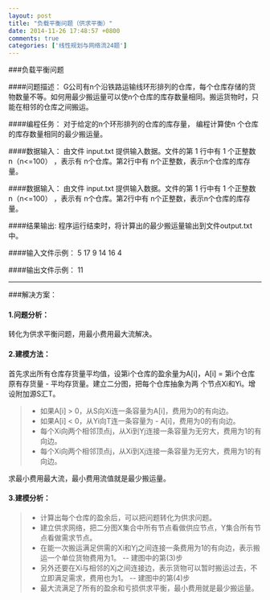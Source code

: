 ```yaml
---
layout: post
title: "负载平衡问题（供求平衡）"
date: 2014-11-26 17:48:57 +0800
comments: true
categories: ['线性规划与网络流24题']
---
```

###负载平衡问题

####问题描述： 
G公司有n个沿铁路运输线环形排列的仓库，每个仓库存储的货物数量不等。如何用最少搬运量可以使n个仓库的库存数量相同。搬运货物时，只能在相邻的仓库之间搬运。 

####编程任务： 
对于给定的n个环形排列的仓库的库存量， 编程计算使n 个仓库的库存数量相同的最少搬运量。 

####数据输入： 
由文件 input.txt 提供输入数据。文件的第 1 行中有 1 个正整数 n（n<=100） ，表示有 n个仓库。第2行中有 n个正整数，表示n个仓库的库存量。 

####数据输入： 
由文件 input.txt 提供输入数据。文件的第 1 行中有 1 个正整数 n（n<=100） ，表示有 n个仓库。第2行中有 n个正整数，表示n个仓库的库存量。 

####结果输出: 
程序运行结束时，将计算出的最少搬运量输出到文件output.txt中。 

####输入文件示例： 
5 
17 9 14 16 4

####输出文件示例：
11

---
###解决方案：

 
#### 1.问题分析：  
转化为供求平衡问题，用最小费用最大流解决。  
 
#### 2.建模方法：  
首先求出所有仓库存货量平均值，设第i个仓库的盈余量为A[i]，A[i] = 第i个仓库原有存货量 - 平均存货量。建立二分图，把每个仓库抽象为两 个节点Xi和Yi。增设附加源S汇T。  
 
>- 如果A[i] > 0，从S向Xi连一条容量为A[i]，费用为0的有向边。 
>- 如果A[i] < 0，从Yi向T连一条容量为 - A[i]，费用为0的有向边。  
>- 每个Xi向两个相邻顶点j，从Xi到Yj连接一条容量为无穷大，费用为1的有向边。  
>- 每个Xi向两个相邻顶点j，从Xi到Xj连接一条容量为无穷大，费用为1的有向边。  
 
求最小费用最大流，最小费用流值就是最少搬运量。  

#### 3.建模分析：  
>- 计算出每个仓库的盈余后，可以把问题转化为供求问题。  
>- 建立供求网络，把二分图X集合中所有节点看做供应节点，Y集合所有节点看做需求节点。  
>- 在能一次搬运满足供需的Xi和Yj之间连接一条费用为1的有向边，表示搬运一个单位货物费用为1。   -- 建图中的第(3)步  
>- 另外还要在Xi与相邻的Xj之间连接边，表示货物可以暂时搬运过去，不立即满足需求，费用也为1。 -- 建图中的第(4)步  
>- 最大流满足了所有的盈余和亏损供求平衡，最小费用就是最少搬运量。  

